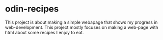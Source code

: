 # odin-recipes
This project is about making a simple webapage that shows my progress in 
web-development. This project mostly focuses on making a web-page with html about some recipes I enjoy to eat. 